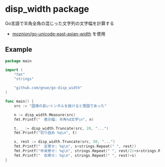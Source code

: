 # disp_width package

Go言語で半角全角の混じった文字列の文字幅を計算する

* [moznion/go-unicode-east-asian-width](https://github.com/moznion/go-unicode-east-asian-width) を使用

## Example

```go
package main

import (
	"fmt"
	"strings"

	"github.com/gnue/go-disp_width"
)

func main() {
	src := "国境の長いトンネルを抜けると雪国であった"

	n := disp_width.Measure(src)
	fmt.Printf("　表示幅: 半角%d文字\n", n)

	t, _ := disp_width.Truncate(src, 20, "...")
	fmt.Printf("切り詰め %q\n", t)

	s, rest := disp_width.Truncate(src, 50, "...")
	fmt.Printf("　左寄せ: %q\n", s+strings.Repeat(" ", rest))
	fmt.Printf("中央寄せ: %q\n", strings.Repeat(" ", rest/2)+s+strings.Repeat(" ", rest-rest/2))
	fmt.Printf("　右寄せ: %q\n", strings.Repeat(" ", rest)+s)
}
```


